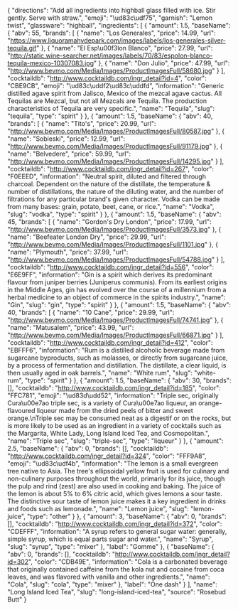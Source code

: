 {
    "directions": "Add all ingredients into highball glass filled with ice. Stir gently. Serve with straw.",
    "emoji": "\ud83c\udf75",
    "garnish": "Lemon twist",
    "glassware": "highball",
    "ingredients": [
        {
            "amount": 1.5,
            "baseName": {
                "abv": 55,
                "brands": [
                    {
                        "name": "Los Generales",
                        "price": 14.99,
                        "url": "https://www.liquoramahydepark.com/images/labels/los-generales-silver-tequila.gif"
                    },
                    {
                        "name": "El Esp\u00f3lon Blanco",
                        "price": 27.99,
                        "url": "http://static.wine-searcher.net/images/labels/70/83/espolon-blanco-tequila-mexico-10307083.jpg"
                    },
                    {
                        "name": "Don Julio",
                        "price": 47.99,
                        "url": "http://www.bevmo.com/Media/Images/ProductImagesFull/58680.jpg"
                    }
                ],
                "cocktaildb": "http://www.cocktaildb.com/ingr_detail?id=4",
                "color": "CBE9CB",
                "emoji": "\ud83c\uddf2\ud83c\uddfd",
                "information": "Generic distilled agave spirit from Jalisco, Mexico of the mezcal agave cactus. All Tequilas are Mezcal, but not all Mezcals are Tequila. The production characteristics of Tequila are very specific.",
                "name": "Tequila",
                "slug": "tequila",
                "type": "spirit"
            }
        },
        {
            "amount": 1.5,
            "baseName": {
                "abv": 40,
                "brands": [
                    {
                        "name": "Tito's",
                        "price": 20.99,
                        "url": "http://www.bevmo.com/Media/Images/ProductImagesFull/80587.jpg"
                    },
                    {
                        "name": "Sobieski",
                        "price": 12.99,
                        "url": "http://www.bevmo.com/Media/Images/ProductImagesFull/91179.jpg"
                    },
                    {
                        "name": "Belvedere",
                        "price": 59.99,
                        "url": "http://www.bevmo.com/Media/Images/ProductImagesFull/14295.jpg"
                    }
                ],
                "cocktaildb": "http://www.cocktaildb.com/ingr_detail?id=267",
                "color": "F0EEED",
                "information": "Neutral spirit, diluted and filtered through charcoal. Dependent on the nature of the distillate, the temperature & number of distillations, the nature of the diluting water, and the number of filtrations for any particular brand's given character. Vodka can be made from many bases: grain, potato, beet, cane, or rice.",
                "name": "Vodka",
                "slug": "vodka",
                "type": "spirit"
            }
        },
        {
            "amount": 1.5,
            "baseName": {
                "abv": 45,
                "brands": [
                    {
                        "name": "Gordon's Dry London",
                        "price": 17.99,
                        "url": "http://www.bevmo.com/Media/Images/ProductImagesFull/3573.jpg"
                    },
                    {
                        "name": "Beefeater London Dry",
                        "price": 29.99,
                        "url": "http://www.bevmo.com/Media/Images/ProductImagesFull/1101.jpg"
                    },
                    {
                        "name": "Plymouth",
                        "price": 37.99,
                        "url": "http://www.bevmo.com/Media/Images/ProductImagesFull/54788.jpg"
                    }
                ],
                "cocktaildb": "http://www.cocktaildb.com/ingr_detail?id=556",
                "color": "E6E9FF",
                "information": "Gin is a spirit which derives its predominant flavour from juniper berries (Juniperus communis). From its earliest origins in the Middle Ages, gin has evolved over the course of a millennium from a herbal medicine to an object of commerce in the spirits industry.",
                "name": "Gin",
                "slug": "gin",
                "type": "spirit"
            }
        },
        {
            "amount": 1.5,
            "baseName": {
                "abv": 40,
                "brands": [
                    {
                        "name": "10 Cane",
                        "price": 29.99,
                        "url": "http://www.bevmo.com/Media/Images/ProductImagesFull/74741.jpg"
                    },
                    {
                        "name": "Matusalem",
                        "price": 43.99,
                        "url": "http://www.bevmo.com/Media/Images/ProductImagesFull/66871.jpg"
                    }
                ],
                "cocktaildb": "http://www.cocktaildb.com/ingr_detail?id=412",
                "color": "EBFFF6",
                "information": "Rum is a distilled alcoholic beverage made from sugarcane byproducts, such as molasses, or directly from sugarcane juice, by a process of fermentation and distillation. The distillate, a clear liquid, is then usually aged in oak barrels.",
                "name": "White rum",
                "slug": "white-rum",
                "type": "spirit"
            }
        },
        {
            "amount": 1.5,
            "baseName": {
                "abv": 30,
                "brands": [],
                "cocktaildb": "http://www.cocktaildb.com/ingr_detail?id=185",
                "color": "FFC781",
                "emoji": "\ud83d\udd52",
                "information": "Triple sec, originally Cura\u00e7ao triple sec, is a variety of Cura\u00e7ao liqueur, an orange-flavoured liqueur made from the dried peels of bitter and sweet orange.\nTriple sec may be consumed neat as a digestif or on the rocks, but is more likely to be used as an ingredient in a variety of cocktails such as the Margarita, White Lady, Long Island Iced Tea, and Cosmopolitan.",
                "name": "Triple sec",
                "slug": "triple-sec",
                "type": "liqueur"
            }
        },
        {
            "amount": 2.5,
            "baseName": {
                "abv": 0,
                "brands": [],
                "cocktaildb": "http://www.cocktaildb.com/ingr_detail?id=324",
                "color": "FFF9A8",
                "emoji": "\ud83c\udf4b",
                "information": "The lemon is a small evergreen tree native to Asia. The tree's ellipsoidal yellow fruit is used for culinary and non-culinary purposes throughout the world, primarily for its juice, though the pulp and rind (zest) are also used in cooking and baking. The juice of the lemon is about 5% to 6% citric acid, which gives lemons a sour taste. The distinctive sour taste of lemon juice makes it a key ingredient in drinks and foods such as lemonade.",
                "name": "Lemon juice",
                "slug": "lemon-juice",
                "type": "other"
            }
        },
        {
            "amount": 3,
            "baseName": {
                "abv": 0,
                "brands": [],
                "cocktaildb": "http://www.cocktaildb.com/ingr_detail?id=372",
                "color": "CDEFFF",
                "information": "A syrup refers to general sugar water: generally, simple syrup, which is equal parts sugar and water.",
                "name": "Syrup",
                "slug": "syrup",
                "type": "mixer"
            },
            "label": "Gomme"
        },
        {
            "baseName": {
                "abv": 0,
                "brands": [],
                "cocktaildb": "http://www.cocktaildb.com/ingr_detail?id=302",
                "color": "CDB49E",
                "information": "Cola is a carbonated beverage that originally contained caffeine from the kola nut and cocaine from coca leaves, and was flavored with vanilla and other ingredients.",
                "name": "Cola",
                "slug": "cola",
                "type": "mixer"
            },
            "label": "One dash"
        }
    ],
    "name": "Long Island Iced Tea",
    "slug": "long-island-iced-tea",
    "source": "Rosebud Butt"
}
